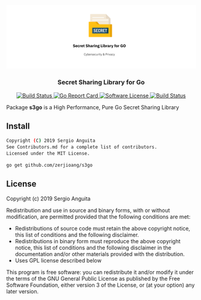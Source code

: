 <p align="center">
  <img alt="s3go" src="docs/header.png" width="auto"></img>
  <h3 align="center"><b>Secret Sharing Library for Go</b></h3>
</p>

<p align="center">
    <a href="https://travis-ci.org/zerjioang/s3go">
      <img alt="Build Status" src="https://travis-ci.org/zerjioang/s3go.svg?branch=master">
    </a>
    <a href="https://goreportcard.com/report/github.com/zerjioang/s3go">
       <img alt="Go Report Card" src="https://goreportcard.com/badge/github.com/zerjioang/s3go">
    </a>
    <a href="https://github.com/zerjioang/s3go/blob/master/LICENSE">
        <img alt="Software License" src="http://img.shields.io/:license-GPL3-brightgreen.svg?style=flat-square">
    </a>
    <a href="https://godoc.org/github.com/zerjioang/s3go">
       <img alt="Build Status" src="https://godoc.org/github.com/zerjioang/s3go?status.svg">
    </a>
</p>

Package **s3go** is a High Performance, Pure Go Secret Sharing Library

## Install

```bash
Copyright (C) 2019 Sergio Anguita
See Contributors.md for a complete list of contributors.  
Licensed under the MIT License.  
```

```bash
go get github.com/zerjioang/s3go
```

## License

Copyright (c) 2019 Sergio Anguita

Redistribution and use in source and binary forms, with or without modification, are permitted provided that the following conditions are met:

 * Redistributions of source code must retain the above copyright notice, this list of conditions and the following disclaimer.
 * Redistributions in binary form must reproduce the above copyright notice, this list of conditions and the following disclaimer in the documentation and/or other materials provided with the distribution.
 * Uses GPL license described below

This program is free software: you can redistribute it and/or modify it under the terms of the GNU General Public License as published by the Free Software Foundation, either version 3 of the License, or (at your option) any later version.